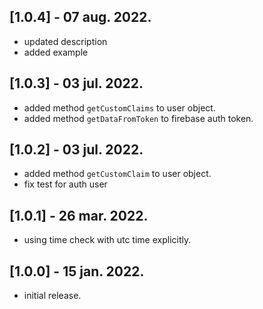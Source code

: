 ## [1.0.4] - 07 aug. 2022.
* updated description
* added example

## [1.0.3] - 03 jul. 2022.
* added method ```getCustomClaims``` to user object.
* added method ```getDataFromToken``` to firebase auth token.

## [1.0.2] - 03 jul. 2022.
* added method ```getCustomClaim``` to user object.
* fix test for auth user

## [1.0.1] - 26 mar. 2022.
* using time check with utc time explicitly.

## [1.0.0] - 15 jan. 2022.
* initial release.
